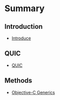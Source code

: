 # Summary

## Introduction

* [Introduce](README.md)

## QUIC

* [QUIC](Documents/QUIC/Overview/QUIC_Overview_Original.md)

## Methods

* [Objective-C Generics](Documents/ObjectiveC/Language/ObjectiveC_Generics.md)